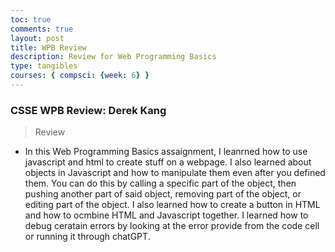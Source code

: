 ```yaml
---
toc: true
comments: true
layout: post
title: WPB Review
description: Review for Web Programming Basics
type: tangibles
courses: { compsci: {week: 6} }
---
```


### CSSE WPB Review: Derek Kang
> Review
- In this Web Programming Basics assaignment, I leanrned how to use javascript and html to create stuff on a webpage. I also learned about objects in Javascript and how to manipulate them even after you defined them. You can do this by calling a specific part of the object, then pushing another part of said object, removing part of the object, or editing part of the object. I also learned how to create a button in HTML and how to ocmbine HTML and Javascript together. I learned how to debug ceratain errors by looking at the error provide from the code cell or running it through chatGPT.